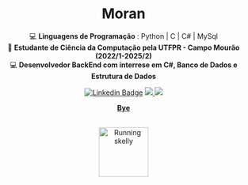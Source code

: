 <h1 align="center">Moran</h1>

<div align="center">

💻 **Linguagens de Programação** :
Python  |  C  |  C#  |  MySql 
</br>
🏫 **Estudante de Ciência da Computação pela UTFPR - Campo Mourão (2022/1-2025/2)**
</br>
💻 **Desenvolvedor BackEnd com interrese em C#, Banco de Dados e Estrutura de Dados**
</br>




 [![Linkedin Badge](https://img.shields.io/badge/LinkedIn-0077B5?style=for-the-badge&logo=linkedin&logoColor=white)](https://www.linkedin.com/in/felipermoran/)
 <a href="https://instagram.com/felipexh7" target="_blank">
    <img src="https://img.shields.io/badge/-Instagram-%23E4405F?style=for-the-badge&logo=instagram&logoColor=white" target="_blank">
  </a>
 </a>
  <a href = "mailto:felipe.r.moran@gmail.com">
    <img src="https://img.shields.io/badge/Gmail-D14836?style=for-the-badge&logo=gmail&logoColor=white">
  </a>
  <td align="center">
<a href="https://www.youtube.com/watch?v=kDs_P1ek5cE">
<strong>Bye</strong>
<br />
<br />
  <p>
<img height="100" alt="Running skelly" src="https://www.google.com/url?sa=i&url=https%3A%2F%2Ftenor.com%2Fview%2Frunning-away-skeleton-scared-gif-14206213&psig=AOvVaw1U5o5aWunyBD74hz-xwi-v&ust=1692731634855000&source=images&cd=vfe&opi=89978449&ved=0CBAQjRxqFwoTCLC01_C67oADFQAAAAAdAAAAABAE"> 
</a>
</p>
</td>
</div>
